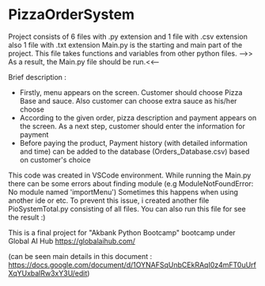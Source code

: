 # PizzaOrderSystem

Project consists of 6 files with .py extension and 1 file with .csv extension also 1 file with .txt extension
Main.py is the starting and main part of the project. This file takes functions and variables from other python files.
-->> As a result, the Main.py file should be run.<<--  


Brief description :
- Firstly, menu appears on the screen. Customer should choose Pizza Base and sauce. Also customer can choose extra sauce as his/her choose
- According to the given order, pizza description and payment appears on the screen. As a next step, customer should enter the information for payment
- Before paying the product, Payment history (with detailed information and time) can be added to the database (Orders_Database.csv) based on customer's choice


This code was created in VSCode environment. While running the Main.py there can be some errors about finding module 
  (e.g ModuleNotFoundError: No module named 'importMenu') Sometimes this happens when using another ide or etc. 
  To prevent this issue, i created another file PioSystemTotal.py consisting of all files. You can also run this file for see the result :) 


This is a final project for "Akbank Python Bootcamp" bootcamp under Global AI Hub https://globalaihub.com/ 

(can be seen main details in this document : https://docs.google.com/document/d/1OYNAFSqUnbCEkRAqI0z4mFT0uUrfXqYUxbalRw3xY3U/edit)
